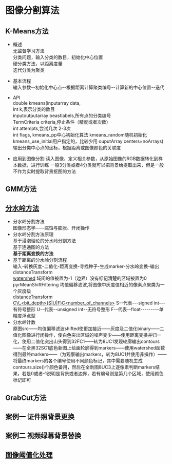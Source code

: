 # 图像分割算法

## K-Means方法
- 概述  
  无监督学习方法  
  分类问题，输入分类的数目，初始化中心位置  
  硬分类方法，以距离度量  
  迭代分类为聚类    
- 基本流程  
  输入参数--初始化中心点--根据距离计算聚类编号--计算新的中心位置--迭代  
- API  
  double kmeans(inputarray data,  
  int k,表示分类的数目  
  inputoutputarray beastlabels,所有点的分类编号  
  TermCriteria criteria,停止条件（精度或者次数）  
  int attempts,尝试几次 2-3次  
  int flags, kmeans_pp中心初始化算法    kmeans_random随机初始化   kmeans_use_initial用户指定的，比较少用
  ouputArray centers=noArrays) 输出分类中心点的坐标，根据距离或图像颜色的关联度

- 应用到图像分割
  读入图像，定义相关参数，从原始图像的RGB数据转化到样本数据，进行训练
  一般3分类或者4分类就可以把背景给提取出来，但是一般不作为实时提取背景抠图的方法

## GMM方法


## [分水岭方法](https://blog.csdn.net/fengye2two/article/details/79116105?depth_1-utm_source=distribute.pc_relevant.none-task&utm_source=distribute.pc_relevant.none-task)
- 分水岭分割方法  
  图像形态学——腐蚀与膨胀、开闭操作  
- 分水岭分割方法原理  
  基于浸泡理论的分水岭分割方法  
  基于连通图的方法  
  **基于距离变换的方法**
- 基于距离的分水岭分割流程  
  输入-转换灰度-二值化-距离变换-寻找种子-生成marker-分水岭变换-输出
  distanceTransform  
  [watershed](https://blog.csdn.net/iracer/article/details/49225823)  域间的值被置为-1（边界）没有标记清楚的区域被置为0  
  pyrMeanShiftFiltering 均值偏移滤波,将图像中灰度值相近的像素点聚类为一个灰度级    
  [distanceTransform](https://blog.csdn.net/liubing8609/article/details/78483667)  
  [CV_<bit_depth>(S|U|F)C<number_of_channels>](https://blog.csdn.net/Young__Fan/article/details/81868666) S--代表---signed int---有符号整形 U--代表--unsigned int--无符号整形 F--代表--float---------单精度浮点型     
- 分水岭计数  
  原图src——均值偏移滤波shifted使更加接近——灰度及二值化binary——二值化图像进行闭操作，使白色突出区域的噪声变少——使用距离变换并归一化，使用二值化突出山头得到32FC1——转为8UC1发现轮廓输出contours——在全黑32SC1底色新图上绘画轮廓得到markers——使用watershed函数得到最终markers——（为观察输出markers，转为8UC1并使用非操作）——将最终markers的各个编号使用不同颜色标记，其中需要随机生成contours.size()个颜色备用，然后在全新图8UC3上逐像素判断markers结果，若是0或者-1说明是背景或者边界，若有编号则是第几个区域，使用颜色标记即可  


## GrabCut方法


## 案例一 证件照背景更换


## 案例二 视频绿幕背景替换


## [图像阈值化处理](https://zhuanlan.zhihu.com/p/93630299)